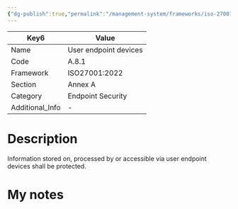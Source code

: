 ```yaml
---
{"dg-publish":true,"permalink":"/management-system/frameworks/iso-27001-2022/iso-27001-2022-a-8-1/","tags":["requirement"],"noteIcon":"1"}
---
```



<div><table class="dataview table-view-table"><thead class="table-view-thead"><tr class="table-view-tr-header"><th class="table-view-th"><span>Key</span><span class="dataview small-text">6</span></th><th class="table-view-th"><span>Value</span></th></tr></thead><tbody class="table-view-tbody"><tr><td><span>Name</span></td><td><span>User endpoint devices</span></td></tr><tr><td><span>Code</span></td><td><span>A.8.1</span></td></tr><tr><td><span>Framework</span></td><td><span>ISO27001:2022</span></td></tr><tr><td><span>Section</span></td><td><span>Annex A</span></td></tr><tr><td><span>Category</span></td><td><span>Endpoint Security</span></td></tr><tr><td><span>Additional_Info</span></td><td><span>-</span></td></tr></tbody></table></div>

# Description

Information stored on, processed by or accessible via user endpoint devices shall be protected.

# My notes
